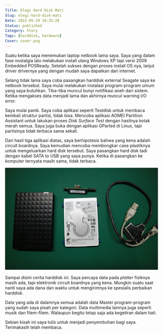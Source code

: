 ```yaml
---
Title: Elegi Hard Disk Mati
Slug: elegi-hard-disk-mati
Date: 2022-05-29 18:35:28
Status: published
Category: Story
Tags: [harddisk, hardware]
Cover: cover.png
---
```



Suatu ketika saya menemukan laptop netbook lama saya. Saya yang dalam fase nostalgia lalu melakukan install ulang Windows XP tapi versi 2009 Embedded POSReady. Setelah sukses dengan proses install OS nya, lanjut driver drivernya yang dengan mudah saya dapatkan dari internet.

Selang tidak lama saya coba pasangkan harddisk external Seagate saya ke netbook tersebut. Saya mulai melakukan instalasi program-program umum yang saya butuhkan. Tiba-tiba muncul bunyi notifikasi aneh dari sistem. Ketika mengakses data menjadi lama dan akhirnya muncul warning I/O error.

Saya mulai panik. Saya coba aplikasi seperti Testdisk untuk membaca kembali struktur partisi, tidak bisa. Mencoba aplikasi AOMEI Partition Assistant untuk lakukan proses _Disk Surface Test_ dengan hasilnya kotak merah semua. Saya juga buka dengan aplikasi GParted di Linux, tapi partisinya tidak terbaca sama sekali.

Dari hasil tiga aplikasi diatas, saya berhipotesis bahwa yang kena adalah circuit boardnya. Saya kemudian mencoba membongkar case plastiknya untuk mengeluarkan hard disk tersebut. Saya pasangkan hard disk tadi dengan kabel SATA to USB yang saya punya. Ketika di pasangkan ke komputer ternyata masih sama, tidak terbaca.

[![Hard Disk dan casenya](HDD.jpg)](HDD.jpg)

Sampai disini cerita harddisk ini. Saya percaya data pada _platter_ fisiknya masih ada, tapi elektronik circuit boardnya yang kena. Mungkin suatu saat nanti saya ada dana dan waktu untuk mengirimnya ke spesialis perbaikan harddisk.

Data yang ada di dalamnya semua adalah data Master program-program yang sudah saya pisah per kategori. Data multimedia lainnya juga seperti musik dan filem-filem. Walaupun begitu tetap saja ada kegetiran dalam hati.

Sekian kisah ini saya tulis untuk menjadi penyembuhan bagi saya. Terimakasih telah membaca.
